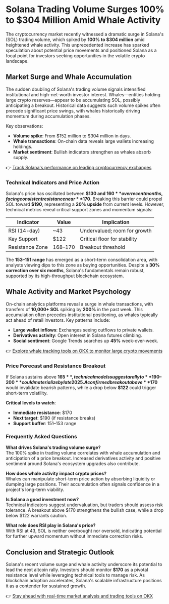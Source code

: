 # Solana Trading Volume Surges 100% to $304 Million Amid Whale Activity  

The cryptocurrency market recently witnessed a dramatic surge in Solana's (SOL) trading volume, which spiked by **100% to $304 million** amid heightened whale activity. This unprecedented increase has sparked speculation about potential price movements and positioned Solana as a focal point for investors seeking opportunities in the volatile crypto landscape.  

## Market Surge and Whale Accumulation  

The sudden doubling of Solana's trading volume signals intensified institutional and high-net-worth investor interest. Whales—entities holding large crypto reserves—appear to be accumulating SOL, possibly anticipating a breakout. Historical data suggests such volume spikes often precede significant price swings, with whales historically driving momentum during accumulation phases.  

Key observations:  
- **Volume spike**: From $152 million to $304 million in days.  
- **Whale transactions**: On-chain data reveals large wallets increasing holdings.  
- **Market sentiment**: Bullish indicators strengthen as whales absorb supply.  

👉 [Track Solana's performance on leading cryptocurrency exchanges](https://bit.ly/okx-bonus)  

### Technical Indicators and Price Action  

Solana's price has oscillated between **$130 and $160** over recent months, facing consistent resistance near **$170**. Breaking this barrier could propel SOL toward **$190**, representing a **20% upside** from current levels. However, technical metrics reveal critical support zones and momentum signals:  

| Indicator       | Value       | Implication                |  
|-----------------|-------------|-----------------------------|  
| RSI (14-day)    | ~43         | Undervalued; room for growth |  
| Key Support     | $122        | Critical floor for stability |  
| Resistance Zone | $168–$170   | Breakout threshold           |  

The **$153–$151 range** has emerged as a short-term consolidation area, with analysts viewing dips to this zone as buying opportunities. Despite a **30% correction over six months**, Solana's fundamentals remain robust, supported by its high-throughput blockchain ecosystem.  

## Whale Activity and Market Psychology  

On-chain analytics platforms reveal a surge in whale transactions, with transfers of **10,000+ SOL** spiking by **200%** in the past week. This accumulation often precedes institutional positioning, as whales typically act ahead of retail investors. Key patterns include:  
- **Large wallet inflows**: Exchanges seeing outflows to private wallets.  
- **Derivatives activity**: Open interest in Solana futures climbing.  
- **Social sentiment**: Google Trends searches up **45%** week-over-week.  

👉 [Explore whale tracking tools on OKX to monitor large crypto movements](https://bit.ly/okx-bonus)  

### Price Forecast and Resistance Breakout  

If Solana sustains above **$165**, technical models suggest a rally to **$190–$200** could materialize by late 2025. A confirmed breakout above **$170** would invalidate bearish patterns, while a drop below **$122** could trigger short-term volatility.  

**Critical levels to watch**:  
- **Immediate resistance**: $170  
- **Next target**: $190 (if resistance breaks)  
- **Support buffer**: $151–$153 range  

### Frequently Asked Questions  

**What drives Solana's trading volume surge?**  
The 100% spike in trading volume correlates with whale accumulation and anticipation of a price breakout. Increased derivatives activity and positive sentiment around Solana's ecosystem upgrades also contribute.  

**How does whale activity impact crypto prices?**  
Whales can manipulate short-term price action by absorbing liquidity or dumping large positions. Their accumulation often signals confidence in a project's long-term viability.  

**Is Solana a good investment now?**  
Technical indicators suggest undervaluation, but traders should assess risk tolerance. A breakout above $170 strengthens the bullish case, while a drop below $122 warrants caution.  

**What role does RSI play in Solana's price?**  
With RSI at 43, SOL is neither overbought nor oversold, indicating potential for further upward momentum without immediate correction risks.  

## Conclusion and Strategic Outlook  

Solana's recent volume surge and whale activity underscore its potential to lead the next altcoin rally. Investors should monitor **$170** as a pivotal resistance level while leveraging technical tools to manage risk. As blockchain adoption accelerates, Solana's scalable infrastructure positions it as a contender for sustained growth.  

👉 [Stay ahead with real-time market analysis and trading tools on OKX](https://bit.ly/okx-bonus)  
